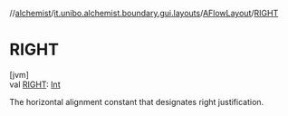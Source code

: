 //[alchemist](../../../index.md)/[it.unibo.alchemist.boundary.gui.layouts](../index.md)/[AFlowLayout](index.md)/[RIGHT](-r-i-g-h-t.md)

# RIGHT

[jvm]\
val [RIGHT](-r-i-g-h-t.md): [Int](https://kotlinlang.org/api/latest/jvm/stdlib/kotlin/-int/index.html)

The horizontal alignment constant that designates right justification.
